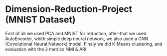 # Dimension-Reduction-Project (MNIST Dataset)

First of all we used PCA and MNIST for reduction, after-that we used AutoEncoder, whith simple deep neural network, we also used a CNN (Covolutional Neural Network) model.
Finaly we did K-Means clustering, and evaluation with the 2 metrics NMI & ARI
